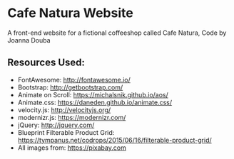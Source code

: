 # Cafe Natura Website
A front-end website for a fictional coffeeshop called Cafe Natura, Code by Joanna Douba

## Resources Used:
- FontAwesome: http://fontawesome.io/
- Bootstrap: http://getbootstrap.com/
- Animate on Scroll: https://michalsnik.github.io/aos/
- Animate.css: https://daneden.github.io/animate.css/
- velocity.js: http://velocityjs.org/
- modernizr.js: https://modernizr.com/
- jQuery: http://jquery.com/
- Blueprint Filterable Product Grid: https://tympanus.net/codrops/2015/06/16/filterable-product-grid/
- All images from: https://pixabay.com
